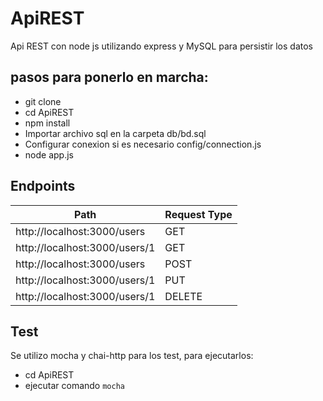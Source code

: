 # ApiREST

Api REST con node js utilizando express y MySQL para persistir los datos

pasos para ponerlo en marcha:
-----------------------------

+ git clone
+ cd ApiREST
+ npm install
+ Importar archivo sql en la carpeta db/bd.sql
+ Configurar conexion si es necesario config/connection.js
+ node app.js

Endpoints
-----

| Path| Request Type|
| ----- | ---- |
|http://localhost:3000/users|GET|
|http://localhost:3000/users/1|GET|
|http://localhost:3000/users|POST|
|http://localhost:3000/users/1|PUT|
|http://localhost:3000/users/1|DELETE|

Test
----
Se utilizo mocha y chai-http para los test, para ejecutarlos:

+ cd ApiREST
+ ejecutar comando `mocha`

